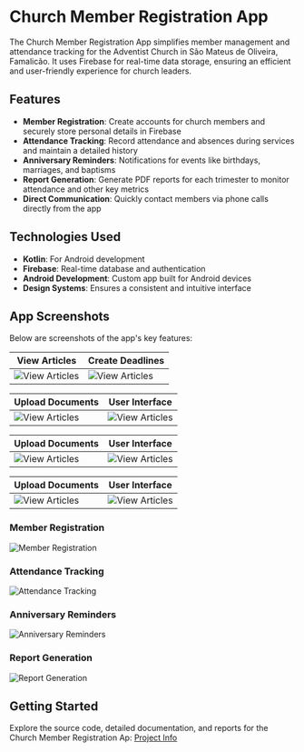 # Church Member Registration App

The Church Member Registration App simplifies member management and attendance tracking for the Adventist Church in São Mateus de Oliveira, Famalicão. It uses Firebase for real-time data storage, ensuring an efficient and user-friendly experience for church leaders.

## Features

- **Member Registration**: Create accounts for church members and securely store personal details in Firebase
- **Attendance Tracking**: Record attendance and absences during services and maintain a detailed history
- **Anniversary Reminders**: Notifications for events like birthdays, marriages, and baptisms
- **Report Generation**: Generate PDF reports for each trimester to monitor attendance and other key metrics
- **Direct Communication**: Quickly contact members via phone calls directly from the app

## Technologies Used

- **Kotlin**: For Android development
- **Firebase**: Real-time database and authentication
- **Android Development**: Custom app built for Android devices
- **Design Systems**: Ensures a consistent and intuitive interface

## App Screenshots

Below are screenshots of the app's key features:

| View Articles                          | Create Deadlines                       |
|----------------------------------------|----------------------------------------|
| ![View Articles](https://joeljonassi.github.io/assets/images/Church%20App/img0.jpeg) | ![View Articles](https://joeljonassi.github.io/assets/images/Church%20App/img0.jpeg) |

| Upload Documents                       | User Interface                         |
|----------------------------------------|----------------------------------------|
| ![View Articles](https://joeljonassi.github.io/assets/images/Church%20App/img0.jpeg) | ![View Articles](https://joeljonassi.github.io/assets/images/Church%20App/img0.jpeg) |

| Upload Documents                       | User Interface                         |
|----------------------------------------|----------------------------------------|
| ![View Articles](https://joeljonassi.github.io/assets/images/Church%20App/img0.jpeg) | ![View Articles](https://joeljonassi.github.io/assets/images/Church%20App/img0.jpeg) |


| Upload Documents                       | User Interface                         |
|----------------------------------------|----------------------------------------|
| ![View Articles](https://joeljonassi.github.io/assets/images/Church%20App/img0.jpeg) | ![View Articles](https://joeljonassi.github.io/assets/images/Church%20App/img0.jpeg) |

### Member Registration
![Member Registration](IMAGE_PATH/member_registration.png)

### Attendance Tracking
![Attendance Tracking](IMAGE_PATH/attendance_tracking.png)

### Anniversary Reminders
![Anniversary Reminders](IMAGE_PATH/anniversary_reminders.png)

### Report Generation
![Report Generation](IMAGE_PATH/report_generation.png)

## Getting Started

Explore the source code, detailed documentation, and reports for the Church Member Registration Ap: [Project Info](https://github.com/joeljonassi/church-member-registration-app)
